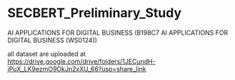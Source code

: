 # SECBERT_Preliminary_Study
AI APPLICATIONS FOR DIGITAL BUSINESS (B198C7 AI APPLICATIONS FOR DIGITAL BUSINESS (WS0124)) 

all dataset are uploaded at 
https://drive.google.com/drive/folders/1JECundH-jPuX_LK9ezmO9OkJn2xXU_66?usp=share_link



